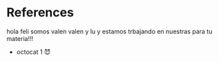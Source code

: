 # References
hola feli somos valen valen y lu y estamos trbajando en nuestras para tu materia!!!
* octocat 1 😈
